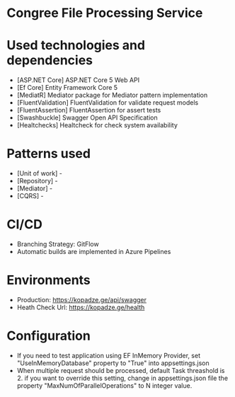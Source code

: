 # Congree File Processing Service


# Used technologies and dependencies
- [ASP.NET Core] ASP.NET Core 5 Web API 
- [Ef Core] Entity Framework Core 5
- [MediatR] Mediator package for Mediator pattern implementation
- [FluentValidation] FluentValidation for validate request models
- [FluentAssertion] FluentAssertion for assert tests
- [Swashbuckle] Swagger Open API Specification
- [Healtchecks] Healtcheck for check system availability

# Patterns used 
- [Unit of work] - 
- [Repository] -  
- [Mediator] - 
- [CQRS] - 

# CI/CD
- Branching Strategy: GitFlow
- Automatic builds are implemented in Azure Pipelines

# Environments
- Production: https://kopadze.ge/api/swagger
- Heath Check Url: https://kopadze.ge/health


# Configuration
- If you need to test application using EF InMemory Provider, set "UseInMemoryDatabase" property to "True" into appsettings.json
- When multiple request should be processed, default Task threashold is 2. if you want to override this setting, change in appsettings.json file the property "MaxNumOfParallelOperations" to N integer value. 
